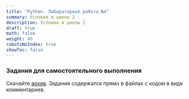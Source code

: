 ```yaml
---
title: "Python. Лабораторная работа №4"
summary: Условия и циклы 2
description: Условия и циклы 2
draft: true
math: false
weight: 40
robotsNoIndex: true
showToc: false
---
```


### Задания для самостоятельного выполнения

Скачайте [архив](/python/lab04.zip). Задания содержатся прямо в файлах с кодом в виде комментариев.
